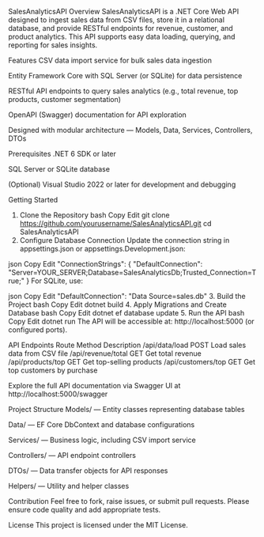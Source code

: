SalesAnalyticsAPI
Overview
SalesAnalyticsAPI is a .NET Core Web API designed to ingest sales data from CSV files, store it in a relational database, and provide RESTful endpoints for revenue, customer, and product analytics. This API supports easy data loading, querying, and reporting for sales insights.

Features
CSV data import service for bulk sales data ingestion

Entity Framework Core with SQL Server (or SQLite) for data persistence

RESTful API endpoints to query sales analytics (e.g., total revenue, top products, customer segmentation)

OpenAPI (Swagger) documentation for API exploration

Designed with modular architecture — Models, Data, Services, Controllers, DTOs

Prerequisites
.NET 6 SDK or later

SQL Server or SQLite database

(Optional) Visual Studio 2022 or later for development and debugging

Getting Started
1. Clone the Repository
bash
Copy
Edit
git clone https://github.com/yourusername/SalesAnalyticsAPI.git
cd SalesAnalyticsAPI
2. Configure Database Connection
Update the connection string in appsettings.json or appsettings.Development.json:

json
Copy
Edit
"ConnectionStrings": {
  "DefaultConnection": "Server=YOUR_SERVER;Database=SalesAnalyticsDb;Trusted_Connection=True;"
}
For SQLite, use:

json
Copy
Edit
"DefaultConnection": "Data Source=sales.db"
3. Build the Project
bash
Copy
Edit
dotnet build
4. Apply Migrations and Create Database
bash
Copy
Edit
dotnet ef database update
5. Run the API
bash
Copy
Edit
dotnet run
The API will be accessible at: http://localhost:5000 (or configured ports).

API Endpoints
Route	Method	Description
/api/data/load	POST	Load sales data from CSV file
/api/revenue/total	GET	Get total revenue
/api/products/top	GET	Get top-selling products
/api/customers/top	GET	Get top customers by purchase

Explore the full API documentation via Swagger UI at http://localhost:5000/swagger

Project Structure
Models/ — Entity classes representing database tables

Data/ — EF Core DbContext and database configurations

Services/ — Business logic, including CSV import service

Controllers/ — API endpoint controllers

DTOs/ — Data transfer objects for API responses

Helpers/ — Utility and helper classes

Contribution
Feel free to fork, raise issues, or submit pull requests. Please ensure code quality and add appropriate tests.

License
This project is licensed under the MIT License.
